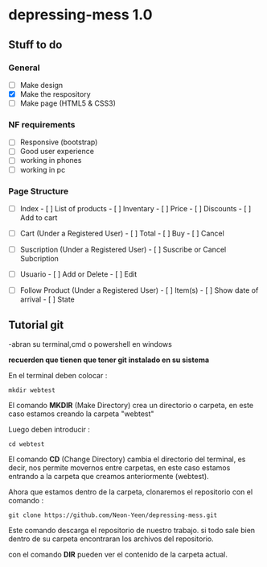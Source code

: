 # depressing-mess 1.0

## Stuff to do

### General
- [ ] Make design
- [x] Make the respository
- [ ] Make page (HTML5 & CSS3)
 
### NF requirements
- [ ] Responsive (bootstrap)
- [ ] Good user experience
- [ ] working in phones
- [ ] working in pc

### Page Structure
- [ ] Index
      - [ ] List of products
            - [ ] Inventary
            - [ ] Price
            - [ ] Discounts
            - [ ] Add to cart

- [ ] Cart (Under a Registered User)
      -  [ ] Total
      -  [ ] Buy
      -  [ ] Cancel

- [ ] Suscription (Under a Registered User)
      - [ ] Suscribe or Cancel Subcription
 
- [ ] Usuario 
      - [ ] Add or Delete
      - [ ] Edit 

- [ ] Follow Product (Under a Registered User)
      - [ ] Item(s)
      - [ ] Show date of arrival
      - [ ] State

## Tutorial git

-abran su terminal,cmd o powershell en windows

**recuerden que tienen que tener git instalado en su sistema**

En el terminal deben colocar :

```
mkdir webtest
```

El comando **MKDIR** (Make Directory) crea un directorio o carpeta, en este caso estamos creando la carpeta "webtest"

Luego deben introducir :

```
cd webtest
```

El comando **CD** (Change Directory) cambia el directorio del terminal, es decir, nos permite movernos entre carpetas, en este caso estamos entrando a la carpeta que creamos anteriormente (webtest).

Ahora que estamos dentro de la carpeta, clonaremos el repositorio con el comando :

```
git clone https://github.com/Neon-Yeen/depressing-mess.git
```

Este comando descarga el repositorio de nuestro trabajo.
si todo sale bien dentro de su carpeta encontraran los archivos del repositorio.

con el comando **DIR** pueden ver el contenido de la carpeta actual.



